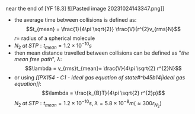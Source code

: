 near the end of [YF 18.3]
![[Pasted image 20231024143347.png]] 
- the average time between collisions is defined as: $$t_{mean} = \frac{1}{4\pi \sqrt{2}} \frac{V}{r^{2}v_{rms}N}$$
		$r=$ radius of a spherical molecule
- $N_{2} \; at \; STP : t_{mean} = 1.2 \times 10^{-10}s$
- then mean distance travelled between collisions can be defined as "*the mean free path*", $\lambda$: $$\lambda = v_{rms}t_{mean}= \frac{V}{4\pi \sqrt{2} r^{2}N}$$
- or using *[[PX154 - C1 - ideal gas equation of state#^b45b14|ideal gas equation]]*: $$\lambda = \frac{k_{B}T}{4\pi \sqrt{2} r^{2}p}$$
	$N_{2} \; at \; STP: t_{mean}=1.2\times 10^{-10}s,\; \lambda = 5.8 \times 10^{-8}m (\approx 300r_{N_2})$ 
